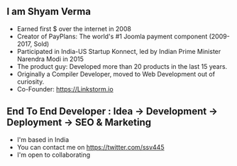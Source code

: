 I am Shyam Verma
---------------------------------

*  Earned first $ over the internet in 2008 
*  Creator of PayPlans: The world's #1 Joomla payment component (2009-2017, Sold) 
*  Participated in India-US Startup Konnect, led by Indian Prime Minister Narendra Modi in 2015 
*  The product guy: Developed more than 20 products in the last 15 years. 
*  Originally a Compiler Developer, moved to Web Development out of curiosity.
*  Co-Founder: https://Linkstorm.io

End To End Developer : Idea -> Development -> Deployment -> SEO & Marketing
------------------------------------------------------------------
* I'm based in India
* You can contact me on https://twitter.com/ssv445
* I'm open to collaborating
